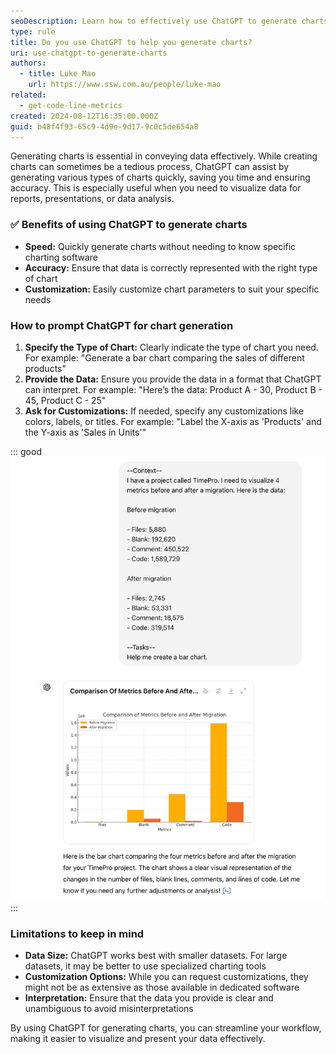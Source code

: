 ```yaml
---
seoDescription: Learn how to effectively use ChatGPT to generate charts for your reports, presentations, and data analysis needs.
type: rule
title: Do you use ChatGPT to help you generate charts?
uri: use-chatgpt-to-generate-charts
authors:
  - title: Luke Mao
    url: https://www.ssw.com.au/people/luke-mao
related:
  - get-code-line-metrics
created: 2024-08-12T16:35:00.000Z
guid: b48f4f93-65c9-4d9e-9d17-9c0c5de654a8
---
```


Generating charts is essential in conveying data effectively. While creating charts can sometimes be a tedious process, ChatGPT can assist by generating various types of charts quickly, saving you time and ensuring accuracy. This is especially useful when you need to visualize data for reports, presentations, or data analysis.

<!--endintro-->

### ✅ Benefits of using ChatGPT to generate charts

* **Speed:** Quickly generate charts without needing to know specific charting software
* **Accuracy:** Ensure that data is correctly represented with the right type of chart
* **Customization:** Easily customize chart parameters to suit your specific needs

### How to prompt ChatGPT for chart generation

1. **Specify the Type of Chart:** Clearly indicate the type of chart you need. For example: "Generate a bar chart comparing the sales of different products"
2. **Provide the Data:** Ensure you provide the data in a format that ChatGPT can interpret. For example: "Here’s the data: Product A - 30, Product B - 45, Product C - 25"
3. **Ask for Customizations:** If needed, specify any customizations like colors, labels, or titles. For example: "Label the X-axis as 'Products' and the Y-axis as 'Sales in Units'"

::: good
![Figure: Good example - TimePro - Compare code metrics between the original and migrated codebase](timepro-original-vs-migrated.png)
:::

### Limitations to keep in mind

* **Data Size:** ChatGPT works best with smaller datasets. For large datasets, it may be better to use specialized charting tools
* **Customization Options:** While you can request customizations, they might not be as extensive as those available in dedicated software
* **Interpretation:** Ensure that the data you provide is clear and unambiguous to avoid misinterpretations

By using ChatGPT for generating charts, you can streamline your workflow, making it easier to visualize and present your data effectively.
